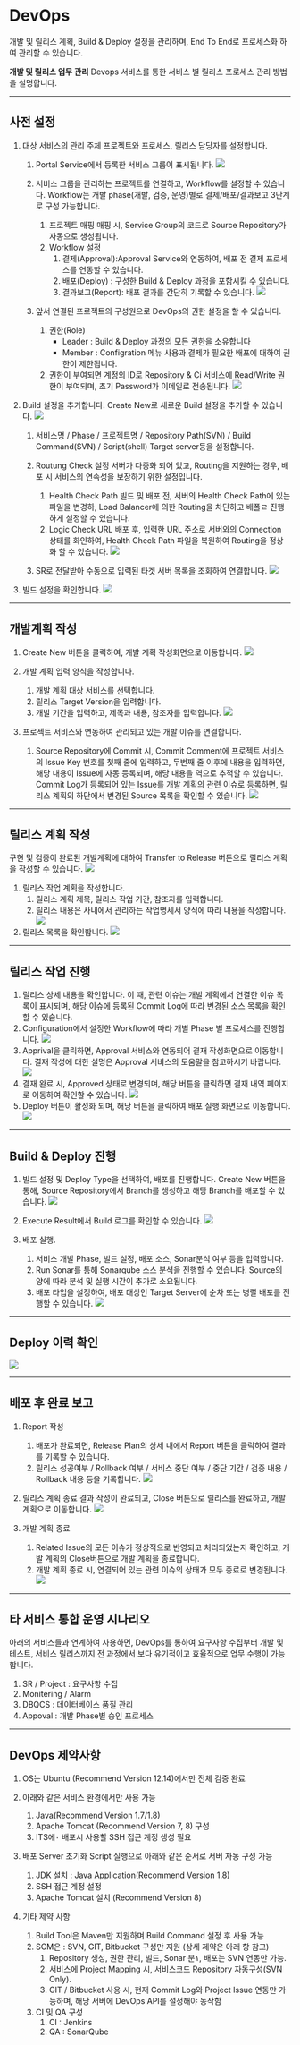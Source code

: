 <!-- TOC -->


#	DevOps

개발 및 릴리스 계획, Build & Deploy 설정을 관리하며, End To End로 프로세스화 하여 관리할 수 있습니다.

**개발 및 릴리스 업무 관리**
Devops 서비스를 통한 서비스 별 릴리스 프로세스 관리 방법을 설명합니다.


--------------------------------------------------------------------------------


##	사전 설정

1.	대상 서비스의 관리 주체 프로젝트와 프로세스, 릴리스 담당자를 설정합니다.
    1.  Portal Service에서 등록한 서비스 그룹이 표시됩니다.
        ![][devops_001]

    2.  서비스 그룹을 관리하는 프로젝트를 연결하고, Workflow를 설정할 수 있습니다.
        Workflow는 개발 phase(개발, 검증, 운영)별로 결제/배포/결과보고 3단계로 구성 가능합니다.
        1.  프로젝트 매핑
            매핑 시, Service Group의 코드로 Source Repository가 자동으로 생성됩니다.
        2.  Workflow 설정
            1.  결제(Approval):Approval Service와 연동하여, 배포 전 결제 프로세스를 연동할 수 있습니다.
            2.  배포(Deploy) : 구성한 Build & Deploy 과정을 포함시킬 수 있습니다.
            3.  결과보고(Report): 배포 결과를 간단히 기록할 수 있습니다.
                ![][devops_002]
    3.  앞서 연결된 프로젝트의 구성원으로 DevOps의 권한 설정을 할 수 있습니다.
        1.  권한(Role)
            -   Leader : Build & Deploy 과정의 모든 권한을 소유합니다 
            -   Member : Configration 메뉴 사용과 결제가 필요한 배포에 대하여 권한이 제한됩니다.
        2.  권한이 부여되면 계정의 ID로 Repository & Ci 서비스에 Read/Write 권한이 부여되며, 초기 Password가 이메일로 전송됩니다.
            ![][devops_003]

2.  Build 설정을 추가합니다.
    Create New로 새로운 Build 설정을 추가할 수 있습니다.
    ![][devops_004]

    1.  서비스명 / Phase / 프로젝트명 / Repository Path(SVN) / Build Command(SVN) / Script(shell) Target server등을 설정합니다.
    2.  Routung Check 설정
        서버가 다중화 되어 있고, Routing을 지원하는 경우, 배포 시 서비스의 연속성을 보장하기 위한 설정입니다.
        1.  Health Check Path
            빌드 및 배포 전, 서버의 Health Check Path에 있는 파일을 변경하, Load Balancer에 의한 Routing을 차단하고 배폴ㄹ 진행하게 설정할 수 있습니다.
        2.  Logic Check URL
            배포 후, 입력한 URL 주소로 서버와의 Connection 상태를 화인하여, Health Check Path 파일을 복원하여 Routing을 정상화 할 수 있습니다.
            ![][devops_005]

    3.  SR로 전달받아 수동으로 입력된 타겟 서버 목록을 조회하여 연결합니다.
        ![][devops_006]

3.  빌드 설정을 확인합니다.
    ![][devops_007]



--------------------------------------------------------------------------------

##	개발계획 작성

1.  Create New 버튼을 클릭하여, 개발 계획 작성화면으로 이동합니다.
    ![][devops_008]

2.  개발 계획 입력 양식을 작성합니다.
    1.  개발 계획 대상 서비스를 선택합니다.
    2.  릴리스 Target Version을 입력합니다.
    3.  개발 기간을 입력하고, 제목과 내용, 참조자를 입력합니다.
        ![][devops_009]


3.  프로젝트 서비스와 연동하여 관리되고 있는 개발 이슈를 연결합니다.
    1.  Source Repository에 Commit 시, Commit Comment에 프로젝트 서비스의 Issue Key 번호를 첫째 줄에 입력하고, 두번째 줄 이후에 내용을 입력하면, 해당 내용이 Issue에 자동 등록되며, 해당 내용을 역으로 추적할 수 있습니다.
        Commit Log가 등록되어 있는 Issue를 개발 계획의 관련 이슈로 등록하면, 릴리스 계획의 하단에서 변경된 Source 목록을 확인할 수 있습니다.
        ![][devops_010]


--------------------------------------------------------------------------------

##	릴리스 계획 작성

구현 및 검증이 완료된 개발계획에 대하여 Transfer to Release 버튼으로 릴리스 계획을 작성할 수 있습니다.
![][devops_011]



1.  릴리스 작업 계획을 작성합니다.
    1.  릴리스 계획 제목, 릴리스 작업 기간, 참조자를 입력합니다.
    2.  릴리스 내용은 사내에서 관리하는 작업명세서 양식에 따라 내용을 작성합니다.
        ![][devops_012] 
2.  릴리스 목록을 확인합니다.
    ![][devops_013]



--------------------------------------------------------------------------------


##  릴리스 작업 진행


1.  릴리스 상세 내용을 확인합니다.
    이 때, 관련 이슈는 개발 계획에서 연결한 이슈 목록이 표시되며, 해당 이슈에 등록된 Commit Log에 따라 변경된 소스 목록을 확인할 수 있습니다.
2.  Configuration에서 설정한 Workflow에 따라 개별 Phase 별 프로세스를 진행합니다.
    ![][devops_014]
3.  Apprival을 클릭하면, Approval 서비스와 연동되어 결재 작성화면으로 이동합니다.
    결재 작성에 대한 설명은 Approval 서비스의 도움말을 참고하시기 바랍니다.
    ![][devops_015]
4.  결재 완료 시, Approved 상태로 변경되며, 해당 버튼을 클릭하면 결재 내역 페이지로 이동하여 확인할 수 있습니다.
    ![][devops_015]
5.  Deploy 버튼이 활성화 되며, 해당 버튼을 클릭하여 배포 실행 화면으로 이동합니다.
    ![][devops_016]




--------------------------------------------------------------------------------

##	Build & Deploy 진행

1.  빌드 설정 및 Deploy Type을 선택하여, 배포를 진행합니다.
    Create New 버튼을 통해, Source Repository에서 Branch를 생성하고 해당 Branch를 배포할 수 있습니다.
    ![][devops_017]


2.  Execute Result에서 Build 로그를 확인할 수 있습니다.
    ![][devops_018]

3.  배포 실행.
    1.  서비스 개발 Phase, 빌드 설정, 배포 소스, Sonar분석 여부 등을 입력합니다.
    2.  Run Sonar를 통해 Sonarqube 소스 분석을 진행할 수 있습니다. Source의 양에 따라 분석 및 실행 시간이 추가로 소요됩니다.
    3.  배포 타입을 설정하여, 배포 대상인 Target Server에 순차 또는 병렬 배포를 진행할 수 있습니다.
        ![][devops_019]




--------------------------------------------------------------------------------



##	Deploy 이력 확인

![][devops_021]




--------------------------------------------------------------------------------


##	배포 후 완료 보고

1.  Report 작성
    1.  배포가 완료되면, Release Plan의 상세 내에서 Report 버튼을 클릭하여 결과를 기록할 수 있습니다.
    2.  릴리스 성공여부 / Rollback 여부 / 서비스 중단 여부 / 중단 기간 / 검증 내용 / Rollback 내용 등을 기록합니다.
        ![][devops_022]
2.  릴리스 계획 종료
    결과 작성이 완료되고, Close 버튼으로 릴리스를 완료하고, 개발 계획으로 이동합니다.
    ![][devops_023]

3.  개발 계획 종료
    1.  Related Issue의 모든 이슈가 정상적으로 반영되고 처리되었는지 확인하고, 개발 계획의 Close버튼으로 개발 계획을 종료합니다.
    2.  개발 계획 종료 시, 연결되어 있는 관련 이슈의 상태가 모두 종료로 변경됩니다.
    ![][devops_024]


--------------------------------------------------------------------------------


##	타 서비스 통합 운영 시나리오

아래의 서비스들과 연계하여 사용하면, DevOps를 통하여 요구사항 수집부터 개발 및 테스트, 서비스 릴리스까지 전 과정에서 보다 유기적이고 효율적으로 업무 수행이 가능합니다.

1.  SR / Project : 요구사항 수집
2.  Monitering / Alarm 
3.  DBQCS : 데이터베이스 품질 관리
4.  Appoval : 개발 Phase별 승인 프로세스




--------------------------------------------------------------------------------



##	DevOps 제약사항

1.  OS는 Ubuntu (Recommend Version 12.14)에서만 전체 검증 완료

2.  아래와 같은 서비스 환경에서만 사용 가능
    1.  Java(Recommend Version 1.7/1.8)
    2.  Apache Tomcat (Recommend Version 7, 8) 구성
    3.  ITS에۰ 배포시 사용할 SSH 접근 계정 생성 필요

3.  배포 Server 초기화 Script 실행으로 아래와 같은 순서로 서버 자동 구성 가능
    1.  JDK 설치 : Java Application(Recommend Version 1.8)
    2.  SSH 접근 계정 설정
    3.  Apache Tomcat 설치 (Recommend Version 8)

4.  기타 제약 사항
    1.  Build Tool은 Maven만 지원하며 Build Command 설정 후 사용 가능
    2.  SCM은 : SVN, GIT, Bitbucket 구성만 지원 (상세 제약은 아래 항ּ 참고)
        1.  Repository 생성, 권한 관리, 빌드, Sonar 분۱, 배포는 SVN 연동만 가능.
        2.  서비스에 Project Mapping 시, 서비스코드 Repository 자동구성(SVN Only).
        3.  GIT / Bitbucket 사용 시, 현재 Commit Log와 Project Issue 연동만 가능하며, 해당 서버에 DevOps API를 설정해야 동작함
    3.  CI 및 QA 구성
        1.  CI : Jenkins
        2.  QA : SonarQube 






<!-- 이미지 모음 -->
[devops_001]:	./resource/bnr_guide_devops_001.png
[devops_002]:	./resource/bnr_guide_devops_002.png
[devops_003]:	./resource/bnr_guide_devops_003.png
[devops_004]:	./resource/bnr_guide_devops_004.png
[devops_005]:	./resource/bnr_guide_devops_005.png
[devops_006]:	./resource/bnr_guide_devops_006.png
[devops_007]:	./resource/bnr_guide_devops_007.png
[devops_008]:	./resource/bnr_guide_devops_008.png
[devops_009]:	./resource/bnr_guide_devops_009.png
[devops_010]:	./resource/bnr_guide_devops_010.png
[devops_011]:	./resource/bnr_guide_devops_011.png
[devops_012]:	./resource/bnr_guide_devops_012.png
[devops_013]:	./resource/bnr_guide_devops_013.png
[devops_014]:	./resource/bnr_guide_devops_014.png
[devops_015]:	./resource/bnr_guide_devops_015.png
[devops_015]:	./resource/bnr_guide_devops_015.png
[devops_016]:	./resource/bnr_guide_devops_016.png
[devops_017]:	./resource/bnr_guide_devops_017.png
[devops_018]:	./resource/bnr_guide_devops_018.png
[devops_019]:	./resource/bnr_guide_devops_019.png
[devops_021]:	./resource/bnr_guide_devops_021.png
[devops_022]:	./resource/bnr_guide_devops_022.png
[devops_023]:	./resource/bnr_guide_devops_023.png
[devops_024]:	./resource/bnr_guide_devops_024.png

